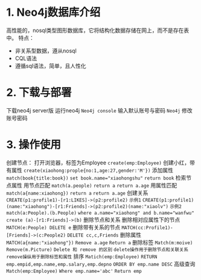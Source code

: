 # 1. Neo4j数据库介绍

高性能的，nosql类型图形数据库，它将结构化数据存储在网上，而不是存在表中。 特点：

- 非关系型数据，遵从nosql
- CQL语法
- 遵循sql语法，简单，且人性化

# 2. 下载与部署

下载neo4j server版 运行neo4j
`Neo4j console`
输入默认账号与密码
`Neo4j`
修改账号密码

# 3. 操作使用

创建节点： 打开浏览器，标签为Employee
`create(emp:Employee)`
创建小红，带有属性
`create(xiaohong:prople{no:1,age:27,gender:'M'})`
添加属性
`match(book{title:book})`
`set book.name="xiaohongshu"`
`return book`
检索节点属性 用节点匹配
`match(a.people)`
`return a`
`return a.age`
用属性匹配
`match(a{name:xiaohong})`
`return a`
`return a.age`
创建关系
`CREATE(p1:profile1)-[r1:LIKES]->(p2:profile2)`
`示例1`
`CREATE(p1:profile1)(name:"xiaohong")-[r1:Friends]->(p2:profile2)(name:"xiaolv")`
`示例2`
`match(a:People).(b.People)`
`where a.name="xiaohong" and b.name="wanfwu"`
`create (a)-[r1:Friends]->(b)`
删除节点和关系 删除相对应属性下的节点
`MATCH(e:People) DELETE e`
删除带有关系的节点
`MATCH(cc:Profile1)-[Friends]->(c:People2)`
`DELETE cc,c,Friends`
删除属性
`MATCH(a{name:"xiaohong"})`
`Remove a.age`
`Return a`
删除标签
`Match(m:moive)`
`Remove(m.Picture)`
`Delete 和 remove 的区别`
`delete操作用于删除节点和关联关系`
`remove操纵用于删除标签和属性`
排序
`Matich(emp:Employee)`
`RETURN emp.empid,emp.name,emp.salary,emp.depno`
`ORDER BY emp.name DESC`
高级查询
`Match(emp:Employee)`
`Where emp.name='abc'`
`Return emp`